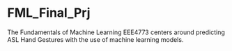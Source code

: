 # FML_Final_Prj
The Fundamentals of Machine Learning EEE4773 centers around predicting ASL Hand Gestures with the use of machine learning models.
